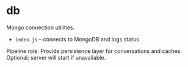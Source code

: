 # db

Mongo connection utilities.

- `index.js` – connects to MongoDB and logs status

Pipeline role: Provide persistence layer for conversations and caches. Optional; server will start if unavailable.